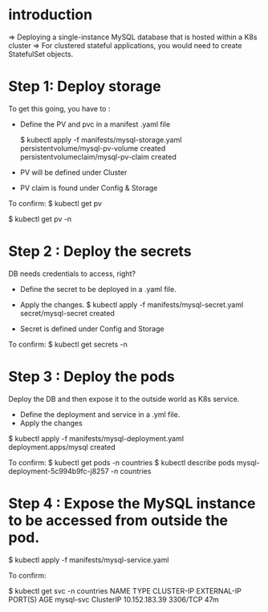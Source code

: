 # introduction
=> Deploying a single-instance MySQL database that is hosted within a K8s cluster
=> For clustered stateful applications, you would need to create StatefulSet objects.

# Step 1: Deploy storage

To get this going, you have to :
   - Define the PV and pvc in a manifest .yaml file

     $ kubectl apply -f manifests/mysql-storage.yaml
       persistentvolume/mysql-pv-volume created
       persistentvolumeclaim/mysql-pv-claim created

   - PV will be defined under Cluster
   - PV claim is found under Config & Storage

To confirm:
   $ kubectl get pv

   $ kubectl get pv -n <namespace>


# Step 2 : Deploy the secrets

DB needs credentials to access, right?
   - Define the secret to be deployed in a .yaml file.
   - Apply the changes.
     $ kubectl apply -f manifests/mysql-secret.yaml 
       secret/mysql-secret created

   - Secret is defined under Config and Storage

To confirm:
    $ kubectl get secrets -n <namespace>

# Step 3 : Deploy the pods
Deploy the DB and then expose it to the outside world as K8s service.
   - Define the deployment and service in a .yml file.
   - Apply the changes
  
   $ kubectl apply -f manifests/mysql-deployment.yaml
      deployment.apps/mysql created

To confirm:
   $ kubectl get pods -n countries
   $ kubectl describe pods mysql-deployment-5c994b9fc-j8257 -n countries

# Step 4 : Expose the MySQL instance to be accessed from outside the pod.

  $ kubectl apply -f manifests/mysql-service.yaml

To confirm:

  $ kubectl get svc -n countries
NAME        TYPE        CLUSTER-IP      EXTERNAL-IP   PORT(S)    AGE
mysql-svc   ClusterIP   10.152.183.39   <none>        3306/TCP   47m



